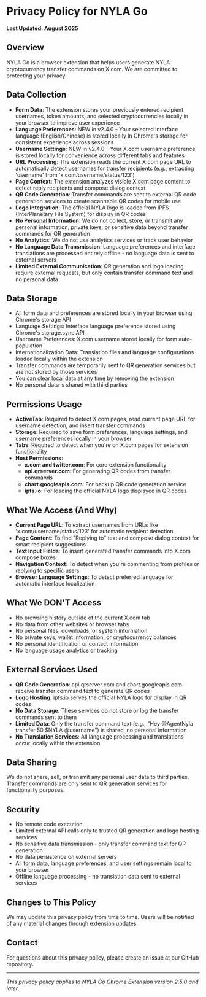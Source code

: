 # Privacy Policy for NYLA Go

**Last Updated: August 2025**

## Overview
NYLA Go is a browser extension that helps users generate NYLA cryptocurrency transfer commands on X.com. We are committed to protecting your privacy.

## Data Collection
- **Form Data**: The extension stores your previously entered recipient usernames, token amounts, and selected cryptocurrencies locally in your browser to improve user experience
- **Language Preferences**: NEW in v2.4.0 - Your selected interface language (English/Chinese) is stored locally in Chrome's storage for consistent experience across sessions
- **Username Settings**: NEW in v2.4.0 - Your X.com username preference is stored locally for convenience across different tabs and features
- **URL Processing**: The extension reads the current X.com page URL to automatically detect usernames for transfer recipients (e.g., extracting 'username' from 'x.com/username/status/123')
- **Page Context**: The extension analyzes visible X.com page content to detect reply recipients and compose dialog context
- **QR Code Generation**: Transfer commands are sent to external QR code generation services to create scannable QR codes for mobile use
- **Logo Integration**: The official NYLA logo is loaded from IPFS (InterPlanetary File System) for display in QR codes
- **No Personal Information**: We do not collect, store, or transmit any personal information, private keys, or sensitive data beyond transfer commands for QR generation
- **No Analytics**: We do not use analytics services or track user behavior
- **No Language Data Transmission**: Language preferences and interface translations are processed entirely offline - no language data is sent to external servers
- **Limited External Communication**: QR generation and logo loading require external requests, but only contain transfer command text and no personal data

## Data Storage
- All form data and preferences are stored locally in your browser using Chrome's storage API
- Language Settings: Interface language preference stored using Chrome's storage.sync API
- Username Preferences: X.com username stored locally for form auto-population
- Internationalization Data: Translation files and language configurations loaded locally within the extension
- Transfer commands are temporarily sent to QR generation services but are not stored by those services
- You can clear local data at any time by removing the extension
- No personal data is shared with third parties

## Permissions Usage
- **ActiveTab**: Required to detect X.com pages, read current page URL for username detection, and insert transfer commands
- **Storage**: Required to save form preferences, language settings, and username preferences locally in your browser
- **Tabs**: Required to detect when you're on X.com pages for extension functionality
- **Host Permissions**: 
  - **x.com and twitter.com**: For core extension functionality
  - **api.qrserver.com**: For generating QR codes from transfer commands
  - **chart.googleapis.com**: For backup QR code generation service
  - **ipfs.io**: For loading the official NYLA logo displayed in QR codes

## What We Access (And Why)
- **Current Page URL**: To extract usernames from URLs like 'x.com/username/status/123' for automatic recipient detection
- **Page Content**: To find "Replying to" text and compose dialog context for smart recipient suggestions
- **Text Input Fields**: To insert generated transfer commands into X.com compose boxes
- **Navigation Context**: To detect when you're commenting from profiles or replying to specific users
- **Browser Language Settings**: To detect preferred language for automatic interface localization

## What We DON'T Access
- No browsing history outside of the current X.com tab
- No data from other websites or browser tabs
- No personal files, downloads, or system information
- No private keys, wallet information, or cryptocurrency balances
- No personal identification or contact information
- No language usage analytics or tracking

## External Services Used
- **QR Code Generation**: api.qrserver.com and chart.googleapis.com receive transfer command text to generate QR codes
- **Logo Hosting**: ipfs.io serves the official NYLA logo for display in QR codes
- **No Data Storage**: These services do not store or log the transfer commands sent to them
- **Limited Data**: Only the transfer command text (e.g., "Hey @AgentNyla transfer 50 $NYLA @username") is shared, no personal information
- **No Translation Services**: All language processing and translations occur locally within the extension

## Data Sharing
We do not share, sell, or transmit any personal user data to third parties. Transfer commands are only sent to QR generation services for functionality purposes.

## Security
- No remote code execution
- Limited external API calls only to trusted QR generation and logo hosting services
- No sensitive data transmission - only transfer command text for QR generation
- No data persistence on external servers
- All form data, language preferences, and user settings remain local to your browser
- Offline language processing - no translation data sent to external services

## Changes to This Policy
We may update this privacy policy from time to time. Users will be notified of any material changes through extension updates.

## Contact
For questions about this privacy policy, please create an issue at our GitHub repository.

---

*This privacy policy applies to NYLA Go Chrome Extension version 2.5.0 and later.*
